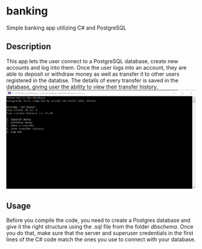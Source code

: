 # banking
Simple banking app utilizing C# and PostgreSQL
## Description
This app lets the user connect to a PostgreSQL database, create new accounts and log into them. Once the user logs into an account, they are able to deposit or withdraw money as well as transfer it to other users registered in the databse. The details of every transfer is saved in the database, giving user the ability to view their transfer history.
![App Screenshot](/img/appscreen.png)
## Usage
Before you compile the code, you need to create a Postgres database and give it the right structure using the .sql file from the folder *dbschema*. Once you do that, make sure that the server and superuser credentials in the first lines of the C# code match the ones you use to connect with your database.